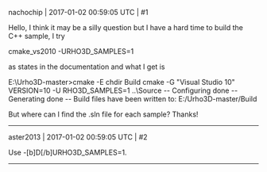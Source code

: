 nachochip | 2017-01-02 00:59:05 UTC | #1

Hello, I think it may be a silly question but I have a hard time to build the C++ sample, I try

cmake_vs2010 -URHO3D_SAMPLES=1

as states in the documentation and what I get is

E:\Urho3D-master>cmake -E chdir Build cmake  -G "Visual Studio 10" VERSION=10 -U
RHO3D_SAMPLES=1 ..\Source
-- Configuring done
-- Generating done
-- Build files have been written to: E:/Urho3D-master/Build

But where can I find the .sln file for each sample? Thanks!

-------------------------

aster2013 | 2017-01-02 00:59:05 UTC | #2

Use -[b]D[/b]URHO3D_SAMPLES=1.

-------------------------

